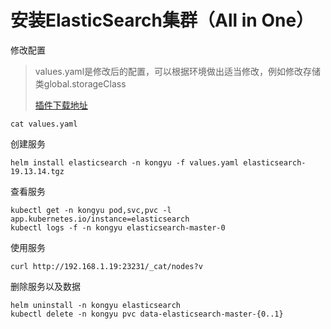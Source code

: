 # 安装ElasticSearch集群（All in One）

修改配置

> values.yaml是修改后的配置，可以根据环境做出适当修改，例如修改存储类global.storageClass
>
> [插件下载地址](https://artifacts.elastic.co/downloads/elasticsearch-plugins)

```
cat values.yaml
```

创建服务

```shell
helm install elasticsearch -n kongyu -f values.yaml elasticsearch-19.13.14.tgz
```

查看服务

```
kubectl get -n kongyu pod,svc,pvc -l app.kubernetes.io/instance=elasticsearch
kubectl logs -f -n kongyu elasticsearch-master-0
```

使用服务

```
curl http://192.168.1.19:23231/_cat/nodes?v
```

删除服务以及数据

```
helm uninstall -n kongyu elasticsearch
kubectl delete -n kongyu pvc data-elasticsearch-master-{0..1}
```

